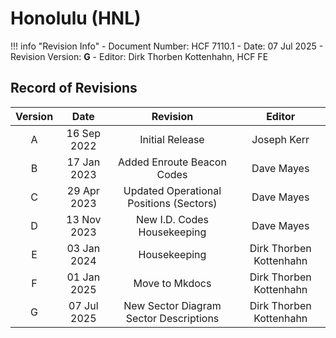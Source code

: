 # Honolulu (HNL)

!!! info "Revision Info"
    - Document Number: HCF 7110.1
    - Date: 07 Jul 2025
    - Revision Version: **G**
    - Editor: Dirk Thorben Kottenhahn, HCF FE

## Record of Revisions

| Version | Date | Revision | Editor |
|:---:|:---:|:---:|:---:|
| A | 16 Sep 2022 | Initial Release | Joseph Kerr |
| B | 17 Jan 2023 | Added Enroute Beacon Codes | Dave Mayes |
| C | 29 Apr 2023 | Updated Operational Positions (Sectors) | Dave Mayes |
| D | 13 Nov 2023 | New I.D. Codes Housekeeping | Dave Mayes |
| E | 03 Jan 2024 | Housekeeping | Dirk Thorben Kottenhahn |
| F | 01 Jan 2025 | Move to Mkdocs | Dirk Thorben Kottenhahn |
| G | 07 Jul 2025 | New Sector Diagram<br>Sector Descriptions | Dirk Thorben Kottenhahn |
